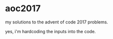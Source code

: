 # aoc2017
my solutions to the advent of code 2017 problems.

yes, i'm hardcoding the inputs into the code.
